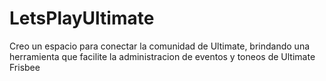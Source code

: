 # LetsPlayUltimate
Creo un espacio para conectar la comunidad de Ultimate, brindando una herramienta que facilite la administracion de eventos y toneos de Ultimate Frisbee 
